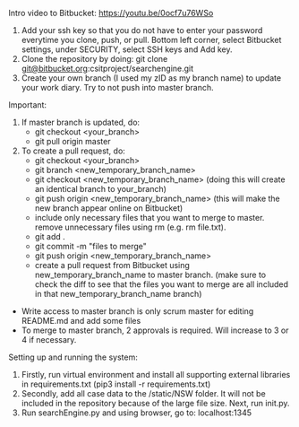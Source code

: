 Intro video to Bitbucket: https://youtu.be/0ocf7u76WSo

1. Add your ssh key so that you do not have to enter your password everytime you clone, push, or pull. Bottom left corner, select Bitbucket settings, under SECURITY, select SSH keys and Add key.
2. Clone the repository by doing: git clone git@bitbucket.org:csitproject/searchengine.git
3. Create your own branch (I used my zID as my branch name) to update your work diary. Try to not push into master branch.

Important:
1. If master branch is updated, do:
	- git checkout <your_branch>
	- git pull origin master
2. To create a pull request, do:
	- git checkout <your_branch>
	- git branch <new_temporary_branch_name>
	- git checkout <new_temporary_branch_name> (doing this will create an identical branch to your_branch)
	- git push origin <new_temporary_branch_name> (this will make the new branch appear online on Bitbucket)
	- include only necessary files that you want to merge to master. remove unnecessary files using rm (e.g. rm file.txt).
	- git add .
	- git commit -m "files to merge"
	- git push origin <new_temporary_branch_name>
	- create a pull request from Bitbucket using new_temporary_branch_name to master branch. (make sure to check the diff to see that the files you want to merge are all included in that new_temporary_branch_name branch)

* Write access to master branch is only scrum master for editing README.md and add some files
* To merge to master branch, 2 approvals is required. Will increase to 3 or 4 if necessary.



Setting up and running the system:
1. Firstly, run virtual environment and install all supporting external libraries in requirements.txt (pip3 install -r requirements.txt)
2. Secondly, add all case data to the /static/NSW folder. It will not be included in the repository because of the large file size. Next, run init.py.
3. Run searchEngine.py and using browser, go to: localhost:1345
